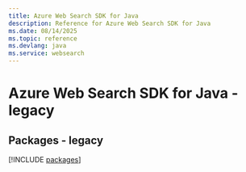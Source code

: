 ```yaml
---
title: Azure Web Search SDK for Java
description: Reference for Azure Web Search SDK for Java
ms.date: 08/14/2025
ms.topic: reference
ms.devlang: java
ms.service: websearch
---
```

# Azure Web Search SDK for Java - legacy
## Packages - legacy
[!INCLUDE [packages](web-search-index.md)]